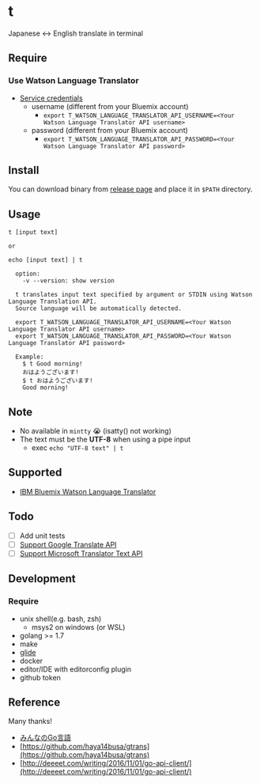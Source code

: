 # t

Japanese <-> English translate in terminal

## Require

### Use Watson Language Translator

- [Service credentials](https://console.ng.bluemix.net/dashboard/apps/)
  - username (different from your Bluemix account)
    - `export T_WATSON_LANGUAGE_TRANSLATOR_API_USERNAME=<Your Watson Language Translator API username>`
  - password (different from your Bluemix account)
    - `export T_WATSON_LANGUAGE_TRANSLATOR_API_PASSWORD=<Your Watson Language Translator API password>`

## Install

You can download binary from [release page](https://github.com/unblee/t/releases) and place it in `$PATH` directory.

## Usage

```
t [input text]

or

echo [input text] | t

  option:
    -v --version: show version

  t translates input text specified by argument or STDIN using Watson Language Translation API.
  Source language will be automatically detected.

  export T_WATSON_LANGUAGE_TRANSLATOR_API_USERNAME=<Your Watson Language Translator API username>
  export T_WATSON_LANGUAGE_TRANSLATOR_API_PASSWORD=<Your Watson Language Translator API password>

  Example:
    $ t Good morning!
    おはようございます!
    $ t おはようございます!
    Good morning!
```

## Note

- No available in `mintty` :sob: (isatty() not working)
- The text must be the **UTF-8** when using a pipe input
  - exec `echo "UTF-8 text" | t`

## Supported

- [IBM Bluemix Watson Language Translator](https://www.ibm.com/watson/developercloud/language-translator.html)

## Todo

- [ ] Add unit tests
- [ ] [Support Google Translate API](https://cloud.google.com/translate/)
- [ ] [Support Microsoft Translator Text API](https://www.microsoft.com/cognitive-services/en-us/translator-api)

## Development

### Require

- unix shell(e.g. bash, zsh)
  - msys2 on windows (or WSL)
- golang >= 1.7
- make
- [glide](https://github.com/Masterminds/glide)
- docker
- editor/IDE with editorconfig plugin
- github token

## Reference

Many thanks!

- [みんなのGo言語](http://gihyo.jp/book/2016/978-4-7741-8392-3)
- [https://github.com/haya14busa/gtrans](https://github.com/haya14busa/gtrans)
- [http://deeeet.com/writing/2016/11/01/go-api-client/](http://deeeet.com/writing/2016/11/01/go-api-client/)